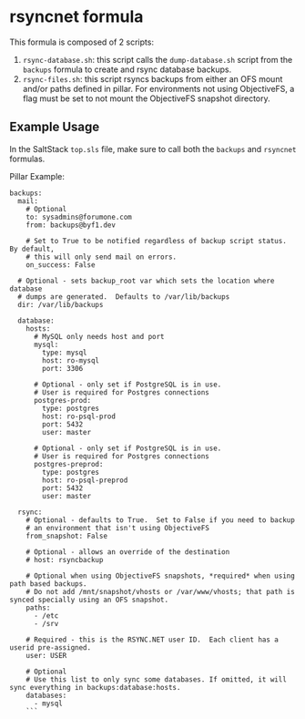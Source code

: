 # rsyncnet formula

This formula is composed of 2 scripts:
1. `rsync-database.sh`: this script calls the `dump-database.sh` script from the `backups` formula to create and rsync database backups.
2. `rsync-files.sh`: this script rsyncs backups from either an OFS mount and/or paths defined in pillar.  For environments not using ObjectiveFS, a flag must be set to not mount the ObjectiveFS snapshot directory.

## Example Usage

In the SaltStack `top.sls` file, make sure to call both the `backups` and `rsyncnet` formulas.

Pillar Example:
```
backups:
  mail:
    # Optional
    to: sysadmins@forumone.com
    from: backups@byf1.dev

    # Set to True to be notified regardless of backup script status. By default,
    # this will only send mail on errors.
    on_success: False

  # Optional - sets backup_root var which sets the location where database
  # dumps are generated.  Defaults to /var/lib/backups
  dir: /var/lib/backups

  database:
    hosts:
      # MySQL only needs host and port
      mysql:
        type: mysql
        host: ro-mysql
        port: 3306

      # Optional - only set if PostgreSQL is in use.
      # User is required for Postgres connections
      postgres-prod:
        type: postgres
        host: ro-psql-prod
        port: 5432
        user: master

      # Optional - only set if PostgreSQL is in use.
      # User is required for Postgres connections
      postgres-preprod:
        type: postgres
        host: ro-psql-preprod
        port: 5432
        user: master

  rsync:
    # Optional - defaults to True.  Set to False if you need to backup
    # an environment that isn't using ObjectiveFS
    from_snapshot: False

    # Optional - allows an override of the destination
    # host: rsyncbackup

    # Optional when using ObjectiveFS snapshots, *required* when using path based backups.
    # Do not add /mnt/snapshot/vhosts or /var/www/vhosts; that path is synced specially using an OFS snapshot.
    paths:
      - /etc
      - /srv

    # Required - this is the RSYNC.NET user ID.  Each client has a userid pre-assigned.
    user: USER

    # Optional
    # Use this list to only sync some databases. If omitted, it will sync everything in backups:database:hosts.
    databases:
      - mysql
    ```